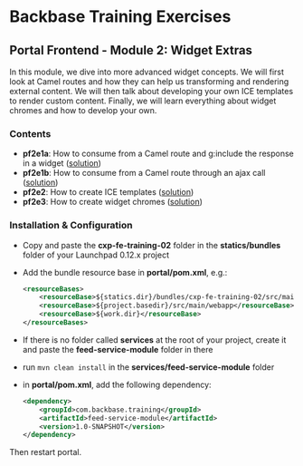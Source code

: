 # Backbase Training Exercises

## Portal Frontend - Module 2: Widget Extras

In this module, we dive into more advanced widget concepts. We will first look at Camel routes and how they can help us transforming and rendering external content. We will then talk about developing your own ICE templates to render custom content. Finally, we will learn everything about widget chromes and how to develop your own.

### Contents

 - **pf2e1a**: How to consume from a Camel route and g:include the response in a widget ([solution](cxp-fe-training-02/src/main/webapp/static/cxp-fe-training-02/widgets/pf2e1a-feed-reader-widget))
 - **pf2e1b**: How to consume from a Camel route through an ajax call ([solution](cxp-fe-training-02/src/main/webapp/static/cxp-fe-training-02/widgets/pf2e1b-feed-reader-widget))
 - **pf2e2**: How to create ICE templates ([solution](cxp-fe-training-02/src/main/webapp/static/cxp-fe-training-02/widgets/pf2e2-content))
 - **pf2e3**: How to create widget chromes ([solution](cxp-fe-training-02/src/main/webapp/static/cxp-fe-training-02/html/chromes))

### Installation & Configuration

 - Copy and paste the **cxp-fe-training-02** folder in the **statics/bundles** folder of your Launchpad 0.12.x project

 - Add the bundle resource base in **portal/pom.xml**, e.g.:

   ```xml
   <resourceBases>
       <resourceBase>${statics.dir}/bundles/cxp-fe-training-02/src/main/webapp</resourceBase> // add this line
       <resourceBase>${project.basedir}/src/main/webapp</resourceBase>
       <resourceBase>${work.dir}</resourceBase>
   </resourceBases>
   ```

 - If there is no folder called **services** at the root of your project, create it and paste the **feed-service-module** folder in there

 - run `mvn clean install` in the **services/feed-service-module** folder
 - in **portal/pom.xml**, add the following dependency:

   ```xml
   <dependency>
       <groupId>com.backbase.training</groupId>
       <artifactId>feed-service-module</artifactId>
       <version>1.0-SNAPSHOT</version>
   </dependency>
   ```

Then restart portal.
